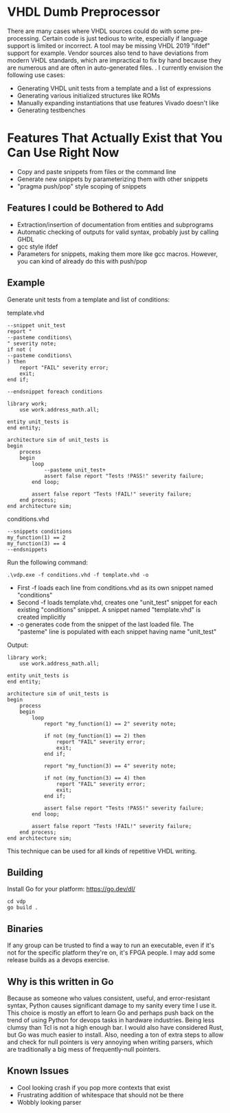 # VHDL Dumb Preprocessor
There are many cases where VHDL sources could do with some pre-processing. Certain code is just tedious to write, especially if language support is limited or incorrect. A tool may be missing VHDL 2019 "ifdef" support for example. Vendor sources also tend to have deviations from modern VHDL standards, which are impractical to fix by hand because they are numerous and are often in auto-generated files. . I currently envision the following use cases:
* Generating VHDL unit tests from a template and a list of expressions
* Generating various initialized structures like ROMs
* Manually expanding instantiations that use features Vivado doesn't like
* Generating testbenches

# Features That Actually Exist that You Can Use Right Now
* Copy and paste snippets from files or the command line
* Generate new snippets by parameterizing them with other snippets
* "pragma push/pop" style scoping of snippets

## Features I could be Bothered to Add
* Extraction/insertion of documentation from entities and subprograms
* Automatic checking of outputs for valid syntax, probably just by calling GHDL
* gcc style ifdef
* Parameters for snippets, making them more like gcc macros. However, you can kind of already do this with push/pop

## Example
Generate unit tests from a template and list of conditions:

template.vhd
```
--snippet unit_test
report "
--pasteme conditions\
" severity note;
if not (
--pasteme conditions\
) then 
	report "FAIL" severity error;
	exit; 
end if;

--endsnippet foreach conditions

library work;
	use work.address_math.all;

entity unit_tests is
end entity;

architecture sim of unit_tests is
begin
	process
	begin
		loop
			--pasteme unit_test+
			assert false report "Tests !PASS!" severity failure;
		end loop;

		assert false report "Tests !FAIL!" severity failure;
	end process;
end architecture sim;
```

conditions.vhd
```
--snippets conditions
my_function(1) == 2
my_function(3) == 4
--endsnippets
```

Run the following command:
```
.\vdp.exe -f conditions.vhd -f template.vhd -o
```
* First -f loads each line from conditions.vhd as its own snippet named "conditions"
* Second -f loads template.vhd, creates one "unit_test" snippet for each existing "conditions" snippet. A snippet named "template.vhd" is created implicitly
* -o generates code from the snippet of the last loaded file. The "pasteme" line is populated with each snippet having name "unit_test"

Output:
```
library work;
	use work.address_math.all;

entity unit_tests is
end entity;

architecture sim of unit_tests is
begin
	process
	begin
		loop
			report "my_function(1) == 2" severity note;
			
			if not (my_function(1) == 2) then 
				report "FAIL" severity error;
				exit; 
			end if;
			
			report "my_function(3) == 4" severity note;
			
			if not (my_function(3) == 4) then 
				report "FAIL" severity error;
				exit; 
			end if;
			
			assert false report "Tests !PASS!" severity failure;
		end loop;

		assert false report "Tests !FAIL!" severity failure;
	end process;
end architecture sim;
```

This technique can be used for all kinds of repetitive VHDL writing.

## Building
Install Go for your platform: https://go.dev/dl/
```
cd vdp
go build .
```

## Binaries
If any group can be trusted to find a way to run an executable, even if it's not for the specific platform they're on, it's FPGA people. I may add some release builds as a devops exercise.

## Why is this written in Go
Because as someone who values consistent, useful, and error-resistant syntax, Python causes significant damage to my sanity every time I use it. This choice is mostly an effort to learn Go and perhaps push back on the trend of using Python for devops tasks in hardware industries. Being less clumsy than Tcl is not a high enough bar. I would also have considered Rust, but Go was much easier to install. Also, needing a ton of extra steps to allow and check for null pointers is very annoying when writing parsers, which are traditionally a big mess of frequently-null pointers.

## Known Issues
* Cool looking crash if you pop more contexts that exist
* Frustrating addition of whitespace that should not be there
* Wobbly looking parser
